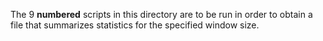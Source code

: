 The 9 **numbered** scripts in this directory are to be run in order to obtain a file that summarizes statistics for the specified window size.
